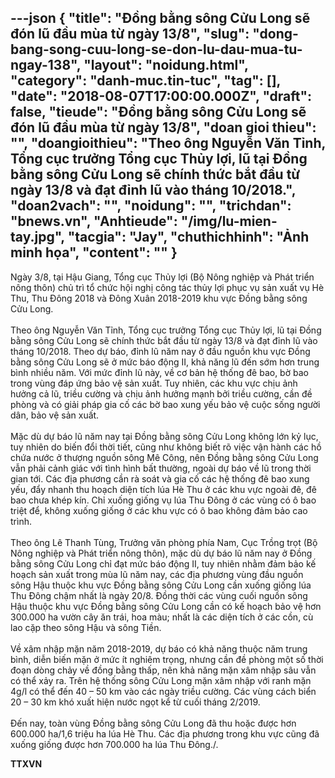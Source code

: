 ---json
{
    "title": "Đồng bằng sông Cửu Long sẽ đón lũ đầu mùa từ ngày 13/8",
    "slug": "dong-bang-song-cuu-long-se-don-lu-dau-mua-tu-ngay-138",
    "layout": "noidung.html",
    "category": "danh-muc.tin-tuc",
    "tag": [],
    "date": "2018-08-07T17:00:00.000Z",
    "draft": false,
    "tieude": "Đồng bằng sông Cửu Long sẽ đón lũ đầu mùa từ ngày 13/8",
    "doan gioi thieu": "",
    "doangioithieu": "Theo ông Nguyễn Văn Tỉnh, Tổng cục trưởng Tổng cục Thủy lợi, lũ tại Đồng bằng sông Cửu Long sẽ chính thức bắt đầu từ ngày 13/8 và đạt đỉnh lũ vào tháng 10/2018.",
    "doan2vach": "",
    "noidung": "",
    "trichdan": "bnews.vn",
    "Anhtieude": "/img/lu-mien-tay.jpg",
    "tacgia": "Jay",
    "chuthichhinh": "Ảnh minh họa",
    "__content__": ""
}
---
<p><span style="font-size:14px">Ng&agrave;y 3/8, tại Hậu Giang, Tổng cục Thủy lợi (Bộ N&ocirc;ng nghiệp v&agrave; Ph&aacute;t triển n&ocirc;ng th&ocirc;n) chủ tr&igrave; tổ chức hội nghị c&ocirc;ng t&aacute;c thủy lợi phục vụ sản xuất vụ H&egrave; Thu, Thu Đ&ocirc;ng 2018 v&agrave; Đ&ocirc;ng Xu&acirc;n 2018-2019 khu vực Đồng bằng s&ocirc;ng Cửu Long.&nbsp;<br />
<br />
Theo &ocirc;ng Nguyễn Văn Tỉnh, Tổng cục trưởng Tổng cục Thủy lợi, lũ tại Đồng bằng s&ocirc;ng Cửu Long sẽ ch&iacute;nh thức bắt đầu từ ng&agrave;y 13/8 v&agrave; đạt đỉnh lũ v&agrave;o th&aacute;ng 10/2018. Theo dự b&aacute;o, đỉnh lũ năm nay ở đầu nguồn khu vực Đồng bằng s&ocirc;ng Cửu Long sẽ ở mức b&aacute;o động II, khả năng lũ đến sớm hơn trung b&igrave;nh nhiều năm. Với mức đỉnh lũ n&agrave;y, về cơ bản hệ thống đ&ecirc; bao, bờ bao trong v&ugrave;ng đ&aacute;p ứng bảo vệ sản xuất. Tuy nhi&ecirc;n, c&aacute;c khu vực chịu ảnh hưởng cả lũ, triều cường v&agrave; chịu ảnh hưởng mạnh bởi triều cường, cần đề ph&ograve;ng v&agrave; c&oacute; giải ph&aacute;p gia cố c&aacute;c bờ bao xung yếu bảo vệ cuộc sống người d&acirc;n, bảo vệ sản xuất.&nbsp;<br />
<br />
Mặc d&ugrave; dự b&aacute;o lũ năm nay tại Đồng bằng s&ocirc;ng Cửu Long kh&ocirc;ng lớn kỷ lục, tuy nhi&ecirc;n do biến đổi thời tiết, cũng như kh&ocirc;ng biết r&otilde; việc vận h&agrave;nh c&aacute;c hồ chứa nước ở thượng nguồn s&ocirc;ng M&ecirc; C&ocirc;ng, n&ecirc;n Đồng bằng s&ocirc;ng Cửu Long vẫn phải cảnh gi&aacute;c với t&igrave;nh h&igrave;nh bất thường, ngo&agrave;i dự b&aacute;o về lũ trong thời gian tới. C&aacute;c địa phương cần r&agrave; so&aacute;t v&agrave; gia cố c&aacute;c hệ thống đ&ecirc; bao xung yếu, đẩy nhanh thu hoạch diện t&iacute;ch l&uacute;a H&egrave; Thu ở c&aacute;c khu vực ngo&agrave;i đ&ecirc;, đ&ecirc; bao chưa kh&eacute;p k&iacute;n. Chỉ xuống giống vụ l&uacute;a Thu Đ&ocirc;ng ở c&aacute;c v&ugrave;ng c&oacute; &ocirc; bao triệt để, kh&ocirc;ng xuống giống ở c&aacute;c khu vực c&oacute; &ocirc; bao kh&ocirc;ng đảm bảo cao tr&igrave;nh.&nbsp;<br />
<br />
Theo &ocirc;ng L&ecirc; Thanh T&ugrave;ng, Trưởng văn ph&ograve;ng ph&iacute;a Nam, Cục Trồng trọt (Bộ N&ocirc;ng nghiệp v&agrave; Ph&aacute;t triển n&ocirc;ng th&ocirc;n), mặc d&ugrave; dự b&aacute;o lũ năm nay ở Đồng bằng s&ocirc;ng Cửu Long chỉ đạt mức b&aacute;o động II, tuy nhi&ecirc;n nhằm đảm bảo kế hoạch sản xuất trong m&ugrave;a lũ năm nay, c&aacute;c địa phương v&ugrave;ng đầu nguồn s&ocirc;ng Hậu thuộc khu vực Đồng bằng s&ocirc;ng Cửu Long cần xuống giống l&uacute;a Thu Đ&ocirc;ng chậm nhất l&agrave; ng&agrave;y 20/8. Đồng thời c&aacute;c v&ugrave;ng cuối nguồn s&ocirc;ng Hậu thuộc khu vực Đồng bằng s&ocirc;ng Cửu Long cần c&oacute; kế hoạch bảo vệ hơn 300.000 ha vườn c&acirc;y ăn tr&aacute;i, hoa m&agrave;u; nhất l&agrave; c&aacute;c diện t&iacute;ch ở c&aacute;c cồn, c&ugrave; lao cặp theo s&ocirc;ng Hậu v&agrave; s&ocirc;ng Tiền.&nbsp;<br />
<br />
Về x&acirc;m nhập mặn năm 2018-2019, dự b&aacute;o c&oacute; khả năng thuộc năm trung b&igrave;nh, diễn biến mặn ở mức &iacute;t nghi&ecirc;m trọng, nhưng cần đề ph&ograve;ng một số thời đoạn d&ograve;ng chảy về đồng bằng thấp, n&ecirc;n khả năng mặn x&acirc;m nhập s&acirc;u vẫn c&oacute; thể xảy ra. Tr&ecirc;n hệ thống s&ocirc;ng Cửu Long mặn x&acirc;m nhập với ranh mặn 4g/l c&oacute; thể đến 40 &ndash; 50 km v&agrave;o c&aacute;c ng&agrave;y triều cường. C&aacute;c v&ugrave;ng c&aacute;ch biển 20 &ndash; 30 km kh&oacute; xuất hiện nước ngọt kể từ cuối th&aacute;ng 2/2019.&nbsp;<br />
<br />
Đến nay, to&agrave;n v&ugrave;ng Đồng bằng s&ocirc;ng Cửu Long đ&atilde; thu hoặc được hơn 600.000 ha/1,6 triệu ha l&uacute;a H&egrave; Thu. C&aacute;c địa phương trong khu vực cũng đ&atilde; xuống giống được hơn 700.000 ha l&uacute;a Thu Đ&ocirc;ng./.&nbsp;</span></p>

<p><span style="font-size:14px"><strong>TTXVN</strong></span></p>
